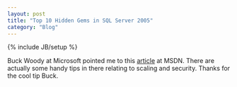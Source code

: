 ```yaml
---
layout: post
title: "Top 10 Hidden Gems in SQL Server 2005"
category: "Blog"
---
```

{% include JB/setup %}

Buck Woody at Microsoft pointed me to this [article](http://www.microsoft.com/technet/prodtechnol/sql/bestpractice/gems-top-10.mspx) at MSDN. There are actually some handy tips in there relating to scaling and security. Thanks for the cool tip Buck.